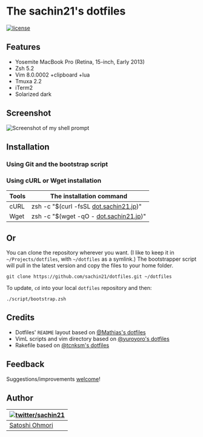 # The sachin21's dotfiles
[![license](http://img.shields.io/badge/license-MIT-blue.svg?style=flat)](./LICENSE-MIT.txt "License")

## Features
- Yosemite MacBook Pro (Retina, 15-inch, Early 2013)
- Zsh 5.2
- Vim 8.0.0002 +clipboard +lua
- Tmuxa 2.2
- iTerm2
- Solarized dark

## Screenshot
![Screenshot of my shell prompt](http://i.imgur.com/QHD95ln.png)

## Installation
### Using Git and the bootstrap script
### Using cURL or Wget installation

| Tools | <a name="oneliner">The installation command</a> |
|-------|-------------------------------------------------|
| cURL | zsh -c "$(curl -fsSL [dot.sachin21.jp](http://dot.sachin21.jp))" |
| Wget | zsh -c "$(wget -qO - [dot.sachin21.jp](http://dot.sachin21.jp))" |

## Or

You can clone the repository wherever you want. (I like to keep it in `~/Projects/dotfiles`, with `~/dotfiles` as a symlink.) The bootstrapper script will pull in the latest version and copy the files to your home folder.

```
git clone https://github.com/sachin21/dotfiles.git ~/dotfiles
```

To update, `cd` into your local `dotfiles` repository and then:

```
./script/bootstrap.zsh
```

## Credits

* Dotfiles' `README` layout based on [@Mathias's dotfiles](https://github.com/mathiasbynens/dotfiles)
* VimL scripts and vim directory based on [@yuroyoro's dotfiles](https://github.com/yuroyoro/dotfiles)
* Rakefile based on [@tcnksm's dotfiles](https://github.com/tcnksm/dotfiles)

## Feedback

Suggestions/improvements
[welcome](https://github.com/sachin21/dotfiles/issues)!

## Author

| [![twitter/sachin21](https://gravatar.com/userimage/49772896/a17286cabf5ef69a0d4c8dd2acc85d25.png?size=100)](http://twitter.com/sachin21__ "Follow @sachin21__ on Twitter") |
|---|
| [Satoshi Ohmori](http://profile.sachin21.info) |
